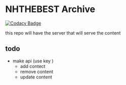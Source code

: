 # NHTHEBEST Archive

[![Codacy Badge](https://api.codacy.com/project/badge/Grade/c6a6c0bd0f444ca0ba7b795c0843c0b5)](https://www.codacy.com/app/NHTHEBEST/NHTHEBEST-Archive?utm_source=github.com&amp;utm_medium=referral&amp;utm_content=NHTHEBEST/NHTHEBEST-Archive&amp;utm_campaign=Badge_Grade)

this repo will have the server that will serve the content

## todo
* make api (use key )
  * add contect
  * remove content
  * update content
 

